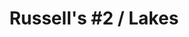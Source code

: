 ---
ee_id_thing: '4276'
site: '1'
type: '2'
inv_num: 2015-065
add_credit:
url: 2015-065-russells-2-lakes
title: 'Russell''s #2 / Lakes'
year: '2015'
display_year: '2015'
medium: 1920x1080 H.264/MPEG-4 Part 10 looped digital file (from 11 lossless TIF masters),
  media player, 70” flatscreen, armature, various cables
dims: 79 x 36.5 x 11 inches
pitch:
ps:
live_url:
youtube:
https://github.com/coryarcangel/alu:
imgs: russells-2-lakes-2015-065-full-database-CK.jpg
subheading:
download:
commission:
related:
layout: things-i-made
---